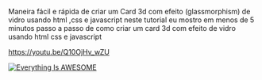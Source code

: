 Maneira fácil e rápida de criar um Card 3d com efeito (glassmorphism) de vidro usando html ,css e javascript
neste tutorial eu mostro em menos de 5 minutos passo a passo de como criar um card 3d com efeito de vidro usando 
html css e javascript

https://youtu.be/Q10OjHv_wZU

[![Everything Is AWESOME](https://img.youtube.com/vi/Q10OjHv_wZU/0.jpg)](https://youtu.be/Q10OjHv_wZU "Everything Is AWESOME")
